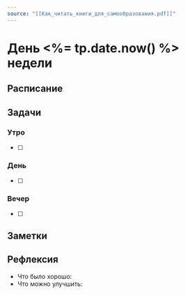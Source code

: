 ```yaml
---
source: "[[Как_читать_книги_для_самообразования.pdf]]"
---
```



# День <%= tp.date.now() %> недели

## Расписание

## Задачи

### Утро

- [ ]

### День

- [ ]

### Вечер

- [ ]

## Заметки

## Рефлексия

- Что было хорошо:
- Что можно улучшить: